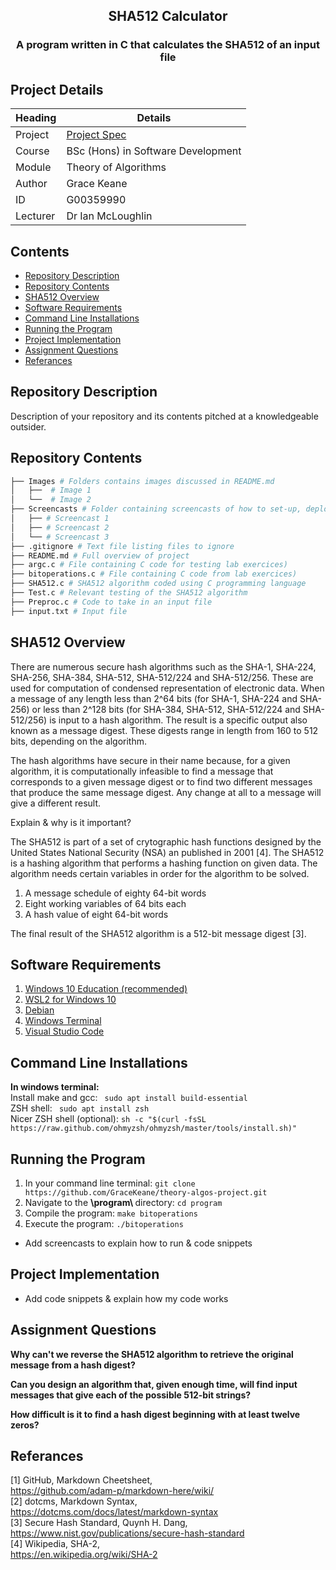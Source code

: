 <h2 align="center">
    SHA512 Calculator
</h3>

<h3 align="center">
    A program written in C that calculates the SHA512 of an input file
</h4>

## Project Details
Heading  | Details
-------- | -------------------------------------
Project  | [Project Spec](https://github.com/ianmcloughlin/theory-algos-project)
Course   | BSc (Hons) in Software Development
Module   | Theory of Algorithms
Author   | Grace Keane 
ID       | G00359990
Lecturer | Dr Ian McLoughlin

## Contents
- [Repository Description](#repository-description)
- [Repository Contents](#repository-contents)
- [SHA512 Overview](#sha512-overview)
- [Software Requirements](#software-requirements)
- [Command Line Installations](#command-line-installations)
- [Running the Program](#running-the-program)
- [Project Implementation](#project-implementation)
- [Assignment Questions](#assignment-questions)
- [Referances](#referances)

## Repository Description 
Description of your repository and its contents pitched at a knowledgeable outsider.

## Repository Contents

```bash
├── Images # Folders contains images discussed in README.md
│   ├──  # Image 1
│   └──  # Image 2
├── Screencasts # Folder containing screencasts of how to set-up, deploy and run project
│   ├── # Screencast 1
│   ├── # Screencast 2
│   └── # Screencast 3
├── .gitignore # Text file listing files to ignore
├── README.md # Full overview of project
├── argc.c # File containing C code for testing lab exercices)
├── bitoperations.c # File containing C code from lab exercices)
├── SHA512.c # SHA512 algorithm coded using C programming language
├── Test.c # Relevant testing of the SHA512 algorithm
├── Preproc.c # Code to take in an input file
├── input.txt # Input file

```

## SHA512 Overview
There are numerous secure hash algorithms such as the SHA-1, SHA-224, SHA-256, SHA-384, SHA-512, SHA-512/224 and SHA-512/256. These are used for computation of condensed representation of electronic data. When a message of any length  less than 2^64 bits (for SHA-1, SHA-224 and SHA-256) or less than 2^128 bits (for SHA-384, SHA-512, SHA-512/224 and SHA-512/256) is input to a hash algorithm. The result is a specific output also known as a message digest. These digests range in length from 160 to 512 bits, depending on the algorithm.

The hash algorithms have secure in their name because, for a given algorithm, it is computationally infeasible to find a message that corresponds to a given message digest or to find two different messages that produce the same message digest. Any change at all to a message will give a different result.

Explain & why is it important?

The SHA512 is part of a set of crytographic hash functions designed by the United States National Security (NSA) an published in 2001 [4]. The SHA512 is a hashing algorithm that performs a hashing function on given data. The algorithm needs certain variables in order for the algorithm to be solved.
1) A message schedule of eighty 64-bit words
2) Eight working variables of 64 bits each
3) A hash value of eight 64-bit words

The final result of the SHA512  algorithm is a 512-bit message digest [3].

## Software Requirements
1. [Windows 10 Education (recommended)](https://www.microsoft.com/en-ie/education/products/windows) <br>
2. [WSL2 for Windows 10](https://docs.microsoft.com/en-us/windows/wsl/install-win10#manual-installation-steps)<br>
3. [Debian](https://www.microsoft.com/en-us/p/debian/9msvkqc78pk6?SilentAuth=1&wa=wsignin1.0&activetab=pivot:overviewtab) <br>
4. [Windows Terminal](https://www.microsoft.com/en-ie/p/windows-terminal/9n0dx20hk701?rtc=1&activetab=pivot:overviewtab)<br>
5. [Visual Studio Code](https://code.visualstudio.com/download)

## Command Line Installations
<b>In windows terminal:</b> <br>
Install make and gcc: ``` sudo apt install build-essential```<br>
ZSH shell: ``` sudo apt install zsh``` <br>
Nicer ZSH shell (optional): ``` sh -c "$(curl -fsSL https://raw.github.com/ohmyzsh/ohmyzsh/master/tools/install.sh)" ```

## Running the Program
1. In your command line terminal: ```git clone https://github.com/GraceKeane/theory-algos-project.git```<br>
2. Navigate to the <b> \program\ </b> directory: ```cd program```<br>
3. Compile the program: ```make bitoperations```<br>
4. Execute the program: ```./bitoperations```<br>

- Add screencasts to explain how to run & code snippets

## Project Implementation
- Add code snippets & explain how my code works

## Assignment Questions 
<b>Why can't we reverse the SHA512 algorithm to retrieve the original message from a hash digest?</b><br>

<b>Can you design an algorithm that, given enough time, will find input messages that give each of the possible 512-bit strings?</b><br>

<b>How difficult is it to find a hash digest beginning with at least twelve zeros?</b><br>

## Referances
[1] GitHub, Markdown Cheetsheet, <br>
https://github.com/adam-p/markdown-here/wiki/ <br>
[2] dotcms, Markdown Syntax, <br>
https://dotcms.com/docs/latest/markdown-syntax <br>
[3] Secure Hash Standard, Quynh H. Dang, <br>
https://www.nist.gov/publications/secure-hash-standard <br>
[4] Wikipedia, SHA-2, <br>
https://en.wikipedia.org/wiki/SHA-2 <br>

